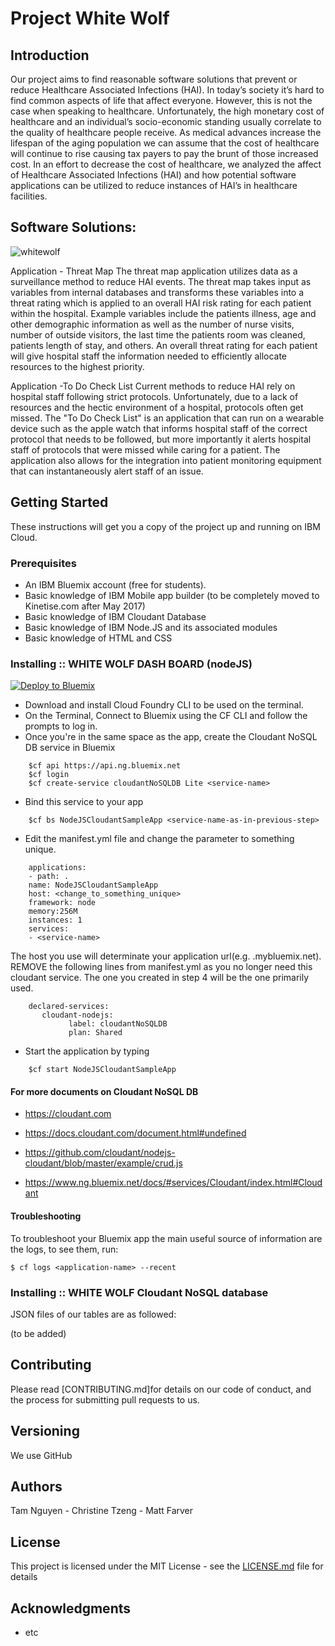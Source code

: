 # Project White Wolf

## Introduction
Our project aims to find reasonable software solutions that prevent or reduce Healthcare Associated Infections (HAI).
In today’s society it’s hard to find common aspects of life that affect everyone. However, this is not the case when speaking to healthcare. Unfortunately, the high monetary cost of healthcare and an individual’s socio-economic standing usually correlate to the quality of healthcare people receive. As medical advances increase the lifespan of the aging population we can assume that the cost of healthcare will continue to rise causing tax payers to pay the brunt of those increased cost.
In an effort to decrease the cost of healthcare, we analyzed the affect of Healthcare Associated Infections (HAI) and how potential software applications can be utilized to reduce instances of HAI’s in healthcare facilities. 

## Software Solutions: 

![whitewolf](https://cloud.githubusercontent.com/assets/21042389/23233907/579387d8-f91e-11e6-824d-31946e4a311b.png)

Application - Threat Map
The threat map application utilizes data as a surveillance method to reduce HAI events. The threat map takes input as variables from internal databases and transforms
these variables into a threat rating which is applied to an overall HAI risk rating for each patient within the hospital. Example variables include 
the patients illness, age and other demographic information as well as the number of nurse visits, number of outside visitors, the last time the patients room was cleaned,
patients length of stay, and others. An overall threat rating for each patient will give hospital staff the information needed to efficiently allocate resources to the highest priority.      

Application -To Do Check List
Current methods to reduce HAI rely on hospital staff following strict protocols. Unfortunately, due to a lack of resources and the hectic environment of 
a hospital, protocols often get missed. The "To Do Check List" is an application that can run on a wearable device such as the apple watch that informs hospital staff
of the correct protocol that needs to be followed, but more importantly it alerts hospital staff of protocols that were missed while caring for a patient. The application
also allows for the integration into patient monitoring equipment that can instantaneously alert staff of an issue.      

## Getting Started

These instructions will get you a copy of the project up and running on IBM Cloud.

### Prerequisites

* An IBM Bluemix account (free for students).
* Basic knowledge of IBM Mobile app builder (to be completely moved to Kinetise.com after May 2017)
* Basic knowledge of IBM Cloudant Database
* Basic knowledge of IBM Node.JS and its associated modules
* Basic knowledge of HTML and CSS

### Installing :: WHITE WOLF DASH BOARD (nodeJS)

[![Deploy to Bluemix](https://bluemix.net/deploy/button.png)](https://hub.jazz.net/deploy/index.html?repository=https://github.com/genterist/whiteWolf/tree/master/whiteWolf-nodejs-master)

* Download and install Cloud Foundry CLI to be used on the terminal.
* On the Terminal, Connect to Bluemix using the CF CLI and follow the prompts to log in. 
* Once you're in the same space as the app, create the Cloudant NoSQL DB service in Bluemix
```
    $cf api https://api.ng.bluemix.net
    $cf login
    $cf create-service cloudantNoSQLDB Lite <service-name>
```
* Bind this service to your app
```
    $cf bs NodeJSCloudantSampleApp <service-name-as-in-previous-step>
```
* Edit the manifest.yml file and change the <application-host> parameter to something unique.
```
    applications:
    - path: .
    name: NodeJSCloudantSampleApp
    host: <change_to_something_unique>
    framework: node
    memory:256M
    instances: 1
    services:
    - <service-name>
```
   The host you use will determinate your application url(e.g. <host>.mybluemix.net). REMOVE the following lines from manifest.yml as you no longer need this cloudant service. The one you created in step 4 will be the one primarily used.
```   
	declared-services:
  	   cloudant-nodejs:
    	     label: cloudantNoSQLDB
    	     plan: Shared
```    	     
* Start the application by typing
```
    $cf start NodeJSCloudantSampleApp
```  

#### For more documents on Cloudant NoSQL DB

* https://cloudant.com

* https://docs.cloudant.com/document.html#undefined

* https://github.com/cloudant/nodejs-cloudant/blob/master/example/crud.js

* https://www.ng.bluemix.net/docs/#services/Cloudant/index.html#Cloudant


#### Troubleshooting

To troubleshoot your Bluemix app the main useful source of information are the logs, to see them, run:

  ```
  $ cf logs <application-name> --recent
  ```

### Installing :: WHITE WOLF Cloudant NoSQL database

JSON files of our tables are as followed:

(to be added)



## Contributing

Please read [CONTRIBUTING.md]for details on our code of conduct, and the process for submitting pull requests to us.

## Versioning

We use GitHub

## Authors

Tam Nguyen - Christine Tzeng - Matt Farver

## License

This project is licensed under the MIT License - see the [LICENSE.md](LICENSE.md) file for details

## Acknowledgments
* etc
